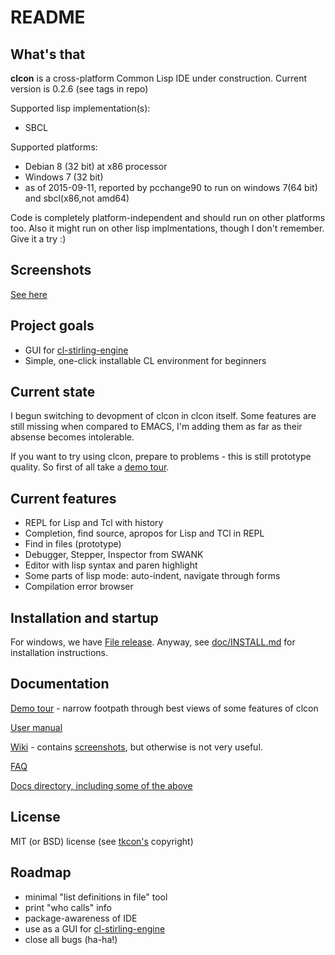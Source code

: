 # README #

## What's that
**clcon** is a cross-platform Common Lisp IDE under construction. Current version is 0.2.6 (see tags in repo)

Supported lisp implementation(s):

- SBCL

Supported platforms: 

- Debian 8 (32 bit) at x86 processor
- Windows 7 (32 bit)
- as of 2015-09-11, reported by pcchange90 to run on windows 7(64 bit) and sbcl(x86,not amd64)

Code is completely platform-independent and should run on other platforms too. Also it might run on other lisp implmentations, though I don't remember. Give it a try :) 

## Screenshots
[See here](https://bitbucket.org/budden/clcon/wiki/Screenshots)

## Project goals
- GUI for [cl-stirling-engine](https://bitbucket.org/budden/cl-stirling-engine)
- Simple, one-click installable CL environment for beginners

## Current state
I begun switching to devopment of clcon in clcon itself. Some features are still missing when
compared to EMACS, I'm adding them as far as their absense becomes intolerable. 

If you want to try using clcon, prepare to problems - this is still prototype quality. 
So first of all take a [demo tour](doc/demo-tour.md).

## Current features
- REPL for Lisp and Tcl with history
- Completion, find source, apropos for Lisp and TCl in REPL
- Find in files (prototype)
- Debugger, Stepper, Inspector from SWANK 
- Editor with lisp syntax and paren highlight
- Some parts of lisp mode: auto-indent, navigate through forms
- Compilation error browser

## Installation and startup
For windows, we have [File release](https://bitbucket.org/budden/clcon/downloads/clcon-0.2.6.zip). 
Anyway, see [doc/INSTALL.md](https://bitbucket.org/budden/clcon/src/default/doc/INSTALL.md) for installation instructions. 

## Documentation
[Demo tour](doc/demo-tour.md) - narrow footpath through best views of some features of clcon

[User manual](https://bitbucket.org/budden/clcon/src/default/doc/user-manual.md)

[Wiki](https://bitbucket.org/budden/clcon/wiki/) - contains [screenshots](https://bitbucket.org/budden/clcon/wiki/Screenshots), but otherwise is not very useful.  

[FAQ](https://bitbucket.org/budden/clcon/src/default/doc/FAQ.md)

[Docs directory, including some of the above](https://bitbucket.org/budden/clcon/src/default/doc/)

## License
MIT (or BSD) license (see [tkcon's](http://tkcon.sourceforge.net/) copyright)

## Roadmap
- minimal "list definitions in file" tool
- print "who calls" info
- package-awareness of IDE
- use as a GUI for [cl-stirling-engine](https://bitbucket.org/budden/cl-stirling-engine)
- close all bugs (ha-ha!)